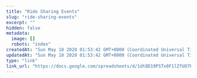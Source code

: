 ```yaml
---
title: "Ride Sharing Events"
slug: "ride-sharing-events"
excerpt: ""
hidden: false
metadata: 
  image: []
  robots: "index"
createdAt: "Sun May 10 2020 01:53:42 GMT+0000 (Coordinated Universal Time)"
updatedAt: "Sun May 10 2020 01:53:42 GMT+0000 (Coordinated Universal Time)"
type: "link"
link_url: "https://docs.google.com/spreadsheets/d/1dt8D19PSTx0F1lZfUO7PV3_XMhpCYrxId8HaPxUYP-0/edit#gid=0"
---
```

